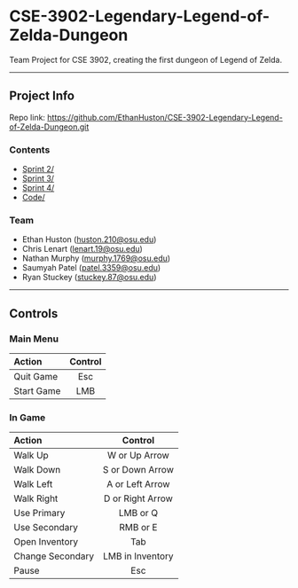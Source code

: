 # CSE-3902-Legendary-Legend-of-Zelda-Dungeon
Team Project for CSE 3902, creating the first dungeon of Legend of Zelda.

---
## Project Info

Repo link: https://github.com/EthanHuston/CSE-3902-Legendary-Legend-of-Zelda-Dungeon.git

### Contents
- [Sprint 2/](docs/sprint2)
- [Sprint 3/](docs/sprint3)
- [Sprint 4/](docs/sprint4)
- [Code/](LegendOfZelda)

### Team
- Ethan Huston (huston.210@osu.edu)
- Chris Lenart (lenart.19@osu.edu)
- Nathan Murphy (murphy.1769@osu.edu)
- Saumyah Patel (patel.3359@osu.edu)
- Ryan Stuckey (stuckey.87@osu.edu)

---
## Controls
### Main Menu
|Action | Control |
|:-|:-:|
|Quit Game | Esc |
|Start Game | LMB |

### In Game
|Action |Control   |
|:-|:-:|
|Walk Up | W or Up Arrow |
|Walk Down | S or Down Arrow |
|Walk Left | A or Left Arrow |
|Walk Right | D or Right Arrow |
|Use Primary | LMB or Q |
|Use Secondary | RMB or E |
|Open Inventory | Tab |
|Change Secondary | LMB in Inventory |
|Pause | Esc |
